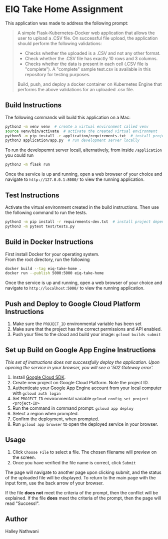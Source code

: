 # EIQ Take Home Assignment
This application was made to address the following prompt:

> A simple Flask-Kubernetes-Docker web application that allows the user to upload a .CSV file. On successful file upload, the application should perform the following validations:
>
> * Checks whether the uploaded is a .CSV and not any other format.
> * Check whether the .CSV file has exactly 10 rows and 3 columns.
> * Checks whether the data is present in each cell (.CSV file is "complete"). A "complete" sample test.csv is available in this repository for testing purposes.
> 
> Build, push, and deploy a docker container on Kubernetes Engine that performs the above validations for an uploaded .csv file.

## Build Instructions
The following commands will build this application on a Mac:
```bash
python3 -m venv venv  # create a virtual environment called venv
source venv/bin/activate  # activate the created virtual environment
python3 -m pip install -r application/requirements.txt  # install project dependencies
python3 application/app.py  # run development server locally
```

To run the developemnt server locall, alternatively, from inside `/application` you could run 
```bash
python3 -m flask run
```

Once the service is up and running, open a web browser of your choice and navigate to `http://127.0.0.1:8080/` 
to view the running application. 


## Test Instructions
Activate the virtual environment created in the build instructions. Then use the following 
command to run the tests.
```bash
python3 -m pip install -r requirements-dev.txt  # install project dependencies
python3 -m pytest test/tests.py
```


## Build in Docker Instructions
First install Docker for your operating system.  
From the root directory, run the following
```bash
docker build --tag eiq-take-home .
docker run --publish 5000:5000 eiq-take-home
```
Once the service is up and running, open a web browser of your choice and navigate to `http://localhost:5000/` 
to view the running application. 


## Push and Deploy to Google Cloud Platform Instructions
1. Make sure the `PROJECT_ID` environmental variable has been set  
2. Make sure that the project has the correct permissions and API enabled.  
3. Push your files to the cloud and build your image: `gcloud builds submit`  


## Set up Build on Google App Engine Instructions
*This set of instructions does not successfully deploy the application. Upon opening the 
service in your browser, you will see a '502 Gateway error'.*  
1. Install [Google Cloud SDK](https://cloud.google.com/sdk/docs/install). 
2. Create new project on Google Cloud Platform. Note the project ID.
2. Authenticate your Google App Engine account from your local computer with `gcloud auth login`
3. Set `PROJECT_ID` environmental variable `gcloud config set project <project-ID>`
3. Run the command in command prompt: `gcloud app deploy`
4. Select a region when prompted.
5. Confirm the deployment, when prompted.
6. Run `gcloud app browser` to open the deployed service in your browser.


## Usage
1. Click `Choose File` to select a file. The chosen filename will preview on the screen.
2. Once you have verified the file name is correct, click `Submit` 

The page will navigate to another page upon clicking submit, and the status
of the uploaded file will be displayed. To return to the main page with the input form, use
the back arrow of your browser.  

If the file **does not** meet the criteria of the prompt, then the conflict will be explained. If 
the file **does** meet the criteria of the prompt, then the page will read "Success!".


## Author
Halley Nathwani 

